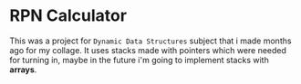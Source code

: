 # RPN Calculator
This was a project for `Dynamic Data Structures` subject that i made months ago for my collage. It uses stacks made with pointers which were needed for turning in, maybe in the future i'm going to implement stacks with **arrays**. 

